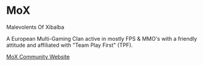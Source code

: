 # MoX

Malevolents Of Xibalba

A European Multi-Gaming Clan active in mostly FPS & MMO's with a friendly
attitude and affiliated with "Team Play First" (TPF).

[MoX Community Website](http://www.mox.eu.com/)
